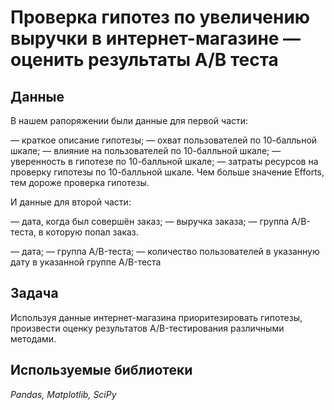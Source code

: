 # Проверка гипотез по увеличению выручки в интернет-магазине — оценить результаты A/B теста

## Данные

В нашем рапоряжении были данные для первой части:

— краткое описание гипотезы;
— охват пользователей по 10-балльной шкале;
— влияние на пользователей по 10-балльной шкале;
— уверенность в гипотезе по 10-балльной шкале;
— затраты ресурсов на проверку гипотезы по 10-балльной шкале. Чем больше значение Efforts, тем дороже проверка гипотезы.

И данные для второй части:

— дата, когда был совершён заказ;
— выручка заказа;
— группа A/B-теста, в которую попал заказ.

— дата;
— группа A/B-теста;
— количество пользователей в указанную дату в указанной группе A/B-теста

## Задача

Используя данные интернет-магазина приоритезировать гипотезы, произвести оценку результатов A/B-тестирования различными методами.

## Используемые библиотеки
*Pandas, Matplotlib, SciPy*
